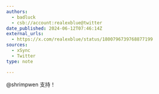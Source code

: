 ```yaml
---
authors:
  - badluck
  - csb://account:realexblue@twitter
date_published: 2024-06-12T07:46:14Z
external_urls:
  - https://x.com/realexblue/status/1800796739768877199
sources:
  - xSync
  - Twitter
type: note

---
```


@shrimpwen 支持！